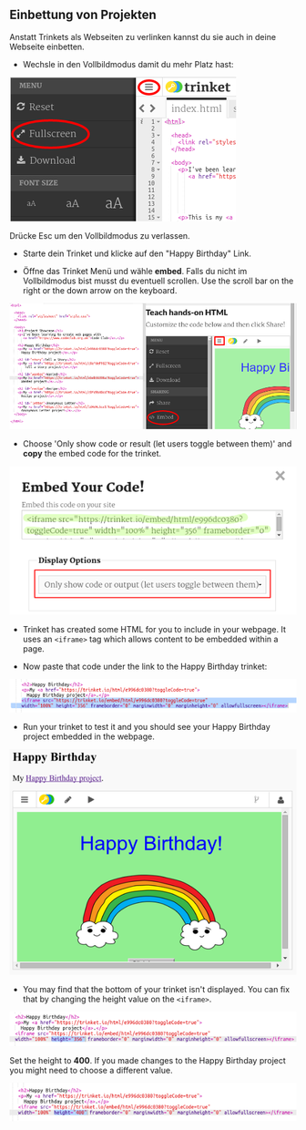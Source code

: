 ## Einbettung von Projekten

Anstatt Trinkets als Webseiten zu verlinken kannst du sie auch in deine Webseite einbetten.

+ Wechsle in den Vollbildmodus damit du mehr Platz hast:

![Screenshot](images/showcase-fullscreen.png)

Drücke Esc um den Vollbildmodus zu verlassen.

+ Starte dein Trinket und klicke auf den "Happy Birthday" Link.

+ Öffne das Trinket Menü und wähle **embed**. Falls du nicht im Vollbildmodus bist musst du eventuell scrollen. Use the scroll bar on the right or the down arrow on the keyboard.

![screenshot](images/showcase-embed-code.png)

+ Choose 'Only show code or result (let users toggle between them)' and **copy** the embed code for the trinket. 

![Screenshot](images/showcase-embed.png)

+ Trinket has created some HTML for you to include in your webpage. It uses an `<iframe>` tag which allows content to be embedded within a page.

+ Now paste that code under the link to the Happy Birthday trinket:

![Screenshot](images/showcase-paste-embed.png)

+ Run your trinket to test it and you should see your Happy Birthday project embedded in the webpage. 

![Screenshot](images/showcase-embed-output.png)

+ You may find that the bottom of your trinket isn't displayed. You can fix that by changing the height value on the `<iframe>`. 

![Screenshot](images/showcase-embed-height.png)

Set the height to **400**. If you made changes to the Happy Birthday project you might need to choose a different value.

![Screenshot](images/showcase-embed-fixed.png)